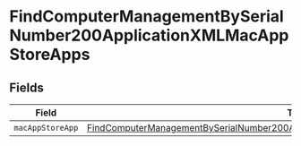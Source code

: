 # FindComputerManagementBySerialNumber200ApplicationXMLMacAppStoreApps


## Fields

| Field                                                                                                                                                                                               | Type                                                                                                                                                                                                | Required                                                                                                                                                                                            | Description                                                                                                                                                                                         |
| --------------------------------------------------------------------------------------------------------------------------------------------------------------------------------------------------- | --------------------------------------------------------------------------------------------------------------------------------------------------------------------------------------------------- | --------------------------------------------------------------------------------------------------------------------------------------------------------------------------------------------------- | --------------------------------------------------------------------------------------------------------------------------------------------------------------------------------------------------- |
| `macAppStoreApp`                                                                                                                                                                                    | [FindComputerManagementBySerialNumber200ApplicationXMLMacAppStoreAppsMacAppStoreApp](../../models/operations/findcomputermanagementbyserialnumber200applicationxmlmacappstoreappsmacappstoreapp.md) | :heavy_minus_sign:                                                                                                                                                                                  | N/A                                                                                                                                                                                                 |